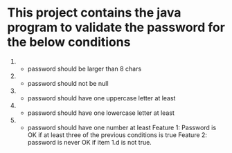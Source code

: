 # This project contains the java program to validate the password for the below conditions
1.	- password should be larger than 8 chars
2.	- password should not be null
3.	- password should have one uppercase letter at least
4.	- password should have one lowercase letter at least
5.	- password should have one number at least
 Feature 1: Password is OK if at least three of the previous conditions is true
 Feature 2: password is never OK if item 1.d is not true.

